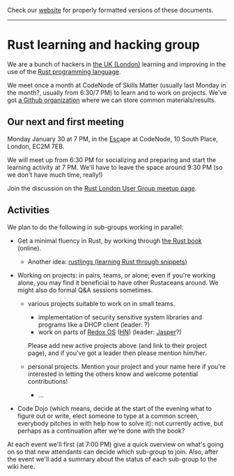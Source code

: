 Check our [website](http://rustaceans.uk/) for
properly formatted versions of these documents.

---

# Rust learning and hacking group

We are a bunch of hackers in [the UK (London)](Location.md) learning and
improving in the use of the [Rust programming
language](https://www.rust-lang.org/).

We meet once a month at CodeNode of Skills Matter (usually last
Monday in the month?, usually from 6:30/7 PM) to learn and to work on
projects. We've got [a Github organization](Github.md) where we can
store common materials/results.


## Our next and first meeting

Monday January 30 at 7 PM, in the [Esc](https://skillsmatter.com/event-space)ape at CodeNode, 10 South Place, London, EC2M 7EB. 

We will meet up from 6:30 PM for socializing and preparing and start the learning activity at 7 PM. We'll have to leave the space around 9:30 PM (so we don't have much time, really!)

Join the discussion on the [Rust London User Group meetup page](https://www.meetup.com/Rust-London-User-Group/).


## Activities

We plan to do the following in sub-groups working in parallel:

* Get a minimal fluency in Rust, by working through [the Rust
  book](http://doc.rust-lang.org/book/) (online).
    * Another idea: [rustlings (learning Rust through snippets)](https://github.com/carols10cents/rustlings)

* Working on projects: in pairs, teams, or alone; even if you're
  working alone, you may find it beneficial to have other Rustaceans
  around. We might also do formal Q&A sessions sometimes.

    * various projects suitable to work on in small teams. 

        * implementation of security sensitive system libraries and
          programs like a DHCP client (leader: ?)
        * work on parts of [Redox OS](http://www.redox-os.org/)
          ([HN](https://news.ycombinator.com/item?id=10295187)) (leader: [Jasper](users/Jasper_Wallace.md)?)

      Please add new active projects above (and link to their project
      page), and if you've got a leader then please mention him/her.

    * personal projects. Mention your project and your name
      here if you're interested in letting the others know and welcome
      potential contributions!

        * ...

* Code Dojo (which means, decide at the start of the evening what to
  figure out or write, elect someone to type at a common screen,
  everybody pitches in with help how to solve it): not currently
  active, but perhaps as a continuation after we're done with the
  book?


At each event we'll first (at 7:00 PM) give a quick overview on what's
going on so that new attendants can decide which sub-group to
join. Also, after the event we'll add a summary about the status of
each sub-group to the wiki here.
